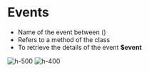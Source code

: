 <!-- .slide -->

# Events

-   Name of the event between () <br>
-   Refers to a method of the class <br>
-   To retrieve the details of the event <b> \$event </b>

![h-500](assets/images/school/event/event_ts.png)
![h-400](assets/images/school/event/event_html.png)
